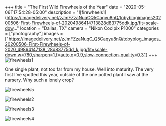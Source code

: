+++
title = "The First Wild Firewheels of the Year"
date = "2020-05-06T17:54:28-05:00"
description = "![firewheels1](https://imagedelivery.net/zJmFZzaNuqCQ5Caqyu8nQ/tobyblogimages20200506-First-Firewheels-of-20204986414713828d83775ddk.jpg/fit=scale-dow..."
location = "Dallas, TX"
camera = "Nikon Coolpix P1000"
categories = ["photography"]
images = ["https://imagedelivery.net/zJmFZzaNuqC_Q5Caqyu8nQ/tobyblog_images_20200506-First-Firewheels-of-2020_49864147138_28d83775dd_k.jpg/fit=scale-down,w=780,sharpen=1,f=auto,q=0.9,slow-connection-quality=0.3"]
+++
![firewheels1](https://imagedelivery.net/zJmFZzaNuqC_Q5Caqyu8nQ/tobyblog_images_20200506-First-Firewheels-of-2020_49864147138_28d83775dd_k.jpg/fit=scale-down,w=780,sharpen=1,f=auto,q=0.9,slow-connection-quality=0.3)
<!--more-->
One single plant, not too far from my house. Well into maturity. The very first I've spotted this year, outside of the one potted plant I saw at the nursery. Why such a lonely crop?

![firewheels5](https://imagedelivery.net/zJmFZzaNuqC_Q5Caqyu8nQ/tobyblog_images_20200506-First-Firewheels-of-2020_49864147698_cac8e516f1_k.jpg/fit=scale-down,w=780,sharpen=1,f=auto,q=0.9,slow-connection-quality=0.3)

![firewheels2](https://imagedelivery.net/zJmFZzaNuqC_Q5Caqyu8nQ/tobyblog_images_20200506-First-Firewheels-of-2020_49864147363_dbe9f9f4b7_k.jpg/fit=scale-down,w=780,sharpen=1,f=auto,q=0.9,slow-connection-quality=0.3)

![firewheels3](https://imagedelivery.net/zJmFZzaNuqC_Q5Caqyu8nQ/tobyblog_images_20200506-First-Firewheels-of-2020_49864992382_b03e390b41_k.jpg/fit=scale-down,w=780,sharpen=1,f=auto,q=0.9,slow-connection-quality=0.3)

![firewheels4](https://imagedelivery.net/zJmFZzaNuqC_Q5Caqyu8nQ/tobyblog_images_20200506-First-Firewheels-of-2020_49864992552_ca8f3190ce_k.jpg/fit=scale-down,w=780,sharpen=1,f=auto,q=0.9,slow-connection-quality=0.3)
